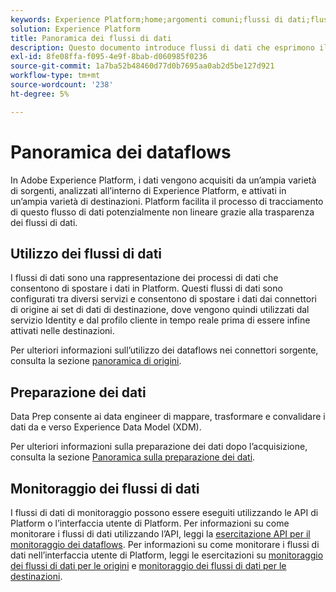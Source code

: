 ```yaml
---
keywords: Experience Platform;home;argomenti comuni;flussi di dati;flussi di dati;dati;monitoraggio;monitorare flussi di dati;monitorare flussi di dati;monitorare;monitorare flussi di dati;monitorare flussi di dati;monitorare flussi di dati;flusso;servizio di flusso;
solution: Experience Platform
title: Panoramica dei flussi di dati
description: Questo documento introduce flussi di dati che esprimono il modo in cui vengono utilizzati in Adobe Experience Platform.
exl-id: 8fe08ffa-f095-4e9f-8bab-d060985f0236
source-git-commit: 1a7ba52b48460d77d0b7695aa0ab2d5be127d921
workflow-type: tm+mt
source-wordcount: '238'
ht-degree: 5%

---
```


# Panoramica dei dataflows

In Adobe Experience Platform, i dati vengono acquisiti da un’ampia varietà di sorgenti, analizzati all’interno di Experience Platform, e attivati in un’ampia varietà di destinazioni. Platform facilita il processo di tracciamento di questo flusso di dati potenzialmente non lineare grazie alla trasparenza dei flussi di dati.

## Utilizzo dei flussi di dati

I flussi di dati sono una rappresentazione dei processi di dati che consentono di spostare i dati in Platform. Questi flussi di dati sono configurati tra diversi servizi e consentono di spostare i dati dai connettori di origine ai set di dati di destinazione, dove vengono quindi utilizzati dal servizio Identity e dal profilo cliente in tempo reale prima di essere infine attivati nelle destinazioni.

Per ulteriori informazioni sull’utilizzo dei dataflows nei connettori sorgente, consulta la sezione [panoramica di origini](../sources/home.md).

## Preparazione dei dati

Data Prep consente ai data engineer di mappare, trasformare e convalidare i dati da e verso Experience Data Model (XDM).

Per ulteriori informazioni sulla preparazione dei dati dopo l’acquisizione, consulta la sezione [Panoramica sulla preparazione dei dati](../data-prep/home.md).

## Monitoraggio dei flussi di dati

I flussi di dati di monitoraggio possono essere eseguiti utilizzando le API di Platform o l’interfaccia utente di Platform. Per informazioni su come monitorare i flussi di dati utilizzando l’API, leggi la [esercitazione API per il monitoraggio dei dataflows](./api/monitor.md). Per informazioni su come monitorare i flussi di dati nell’interfaccia utente di Platform, leggi le esercitazioni su [monitoraggio dei flussi di dati per le origini](./ui/monitor-sources.md) e [monitoraggio dei flussi di dati per le destinazioni](./ui/monitor-destinations.md).
